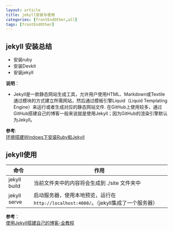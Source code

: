```yaml
---
layout: article
title: jekyll安装与使用
categories: [frontEndOther,all]
tags: [frontEndOther]
---
```

## jekyll 安装总结
 - 安装ruby
 - 安装Devkit
 - 安装jekyll

**说明**：
- Jekyll是一款静态网站生成工具，允许用户使用HTML、Markdown或Textile通过模块的方式建立所需网站，然后通过模板引擎Liquid（Liquid Templating Engine）来运行或者生成对应的静态网站文件. 在GitHub上使用较多，通过GitHub搭建自己的博客一般来说就是使用Jekyll；因为GitHub的渲染引擎默认为Jekyll。

**参考**:  
[环境搭建Windows下安装Ruby和Jekyll](http://blog.csdn.net/qiujuer/article/details/44620019)
## jekyll使用

|命令|作用|
|-|-|
|jekyll build|当前文件夹中的内容将会生成到 ./site 文件夹中|
|jekyll serve|启动服务器，使用本地预览，运行在`http://localhost:4000/`。（jekyll集成了一个服务器）|  

**参考**：  
[使用Jekyll搭建自己的博客-全教程](http://www.jianshu.com/p/c04475ba80e4)